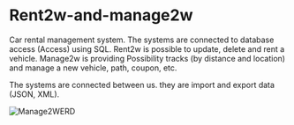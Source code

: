 # Rent2w-and-manage2w

Car rental management system. 
The systems are connected to database access (Access) using SQL.
Rent2w is possible to update, delete and rent a vehicle.
Manage2w is providing Possibility tracks (by distance and location) and manage a new vehicle, path, coupon, etc.

The systems are connected between us. they are import and export data (JSON, XML). 


![Manage2WERD](https://user-images.githubusercontent.com/60628997/77303365-87d9a400-6cfb-11ea-899e-506dffdcd63d.png)


